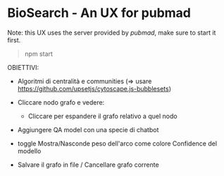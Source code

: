 # BioSearch - An UX for pubmad

Note: this UX uses the server provided by *pubmad*, make sure to start it first.

> npm start

OBIETTIVI:

- Algoritmi di centralità e communities (=> usare https://github.com/upsetjs/cytoscape.js-bubblesets)


- Cliccare nodo grafo e vedere:
    - Cliccare per espandere il grafo relativo a quel nodo







- Aggiungere QA model con una specie di chatbot

- toggle Mostra/Nasconde peso dell'arco come colore Confidence del modello

- Salvare il grafo in file / Cancellare grafo corrente